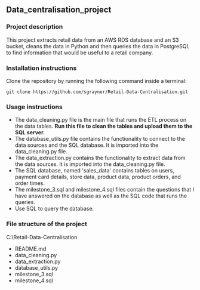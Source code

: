 ## Data_centralisation_project

### Project description
This project extracts retail data from an AWS RDS database and an S3 bucket, cleans the data in Python and then queries the data in PostgreSQL to find information that would be useful to a retail company.

### Installation instructions

Clone the repository by running the following command inside a terminal:
```
git clone https://github.com/sgrayner/Retail-Data-Centralisation.git
```
### Usage instructions

- The data_cleaning.py file is the main file that runs the ETL process on the data tables. **Run this file to clean the tables and upload them to the SQL server.**
- The database_utils.py file contains the functionality to connect to the data sources and the SQL database. It is imported into the data_cleaning.py file.
- The data_extraction.py contains the functionality to extract data from the data sources. It is imported into the data_cleaning.py file.
- The SQL database, named 'sales_data' contains tables on users, payment card details, store data, product data, product orders, and order times.
- The milestone_3.sql and milestone_4.sql files contain the questions that I have answered on the database as well as the SQL code that runs the queries.
- Use SQL to query the database.

### File structure of the project

C:\Retail-Data-Centralisation
   - README.md
   - data_cleaning.py
   - data_extraction.py
   - database_utils.py
   - milestone_3.sql
   - milestone_4.sql
